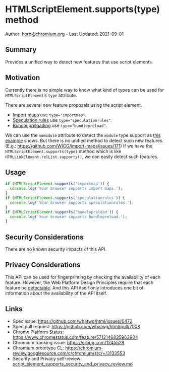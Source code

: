 # HTMLScriptElement.supports(type) method

Author: horo@chromium.org - Last Updated: 2021-09-01

## Summary

Provides a unified way to detect new features that use script elements.

## Motivation

Currently there is no simple way to know what kind of types can be used for `HTMLScriptElement`’s `type` attribute. 

There are several new feature proposals using the script element.
- [Import maps](https://github.com/WICG/import-maps) use `type="importmap"`.
- [Speculation rules](https://github.com/jeremyroman/alternate-loading-modes/blob/main/triggers.md#speculation-rules) use `type="speculationrules"`.
- [Bundle preloading](https://github.com/WICG/resource-bundles/) use `type="bundlepreload"`.

We can use the `nomodule` attribute to detect the `module` type support as [this example](https://html.spec.whatwg.org/multipage/scripting.html#script-nomodule-example) shows.
But there is no unified method to detect such new features. (E.g.: https://github.com/WICG/import-maps/issues/171)
If we have the `HTMLScriptElement.supports(type)` method which is like `HTMLLinkElement.relList.supports()`, we can easily detect such features.

## Usage

```javascript
if (HTMLScriptElement.supports('importmap')) {
  console.log('Your browser supports import maps.');
}
if (HTMLScriptElement.supports('speculationrules')) {
  console.log('Your browser supports speculationrules.');
}
if (HTMLScriptElement.supports('bundlepreload')) {
  console.log('Your browser supports bundlepreload.');
}
```

## Security Considerations

There are no known security impacts of this API.

## Privacy Considerations

This API can be used for fingerprinting by checking the availability of each feature.
However, the Web Platform Design Principles require that each feature be [detectable](https://w3ctag.github.io/design-principles/#feature-detect).
And this API itself only introduces one bit of information about the availability of the API itself.

## Links

- Spec issue: https://github.com/whatwg/html/issues/6472
- Spec pull request: https://github.com/whatwg/html/pull/7008
- Chrome Platform Status: https://www.chromestatus.com/feature/5712146835963904
- Chromium tracking issue: https://crbug.com/1245528
- Chromium prototype CL: https://chromium-review.googlesource.com/c/chromium/src/+/3133553
- Security and Privacy self-review: [script_element_supports_security_and_privacy_review.md](script_element_supports_security_and_privacy_review.md)
